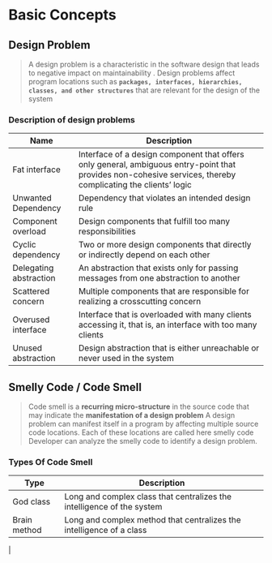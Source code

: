 # Basic Concepts
## Design Problem
>A design problem is a characteristic in the software
design that leads to negative impact on maintainability .
Design problems affect program locations such as **`packages, interfaces, hierarchies, classes, and other structures`** that are relevant for the design of the system

### Description of design problems
|  Name | Description |
|--|--|
| Fat interface | Interface of a design component that offers only general, ambiguous entry-point that provides non-cohesive services, thereby complicating the clients’ logic |
|Unwanted Dependency|Dependency that violates an intended design rule|
|Component overload|Design components that fulfill too many  responsibilities
|Cyclic dependency|Two or more design components that directly or indirectly depend on each other
|Delegating abstraction|An abstraction that exists only for passing messages from one abstraction to another
|Scattered concern|Multiple components that are responsible for realizing a crosscutting concern
|Overused interface|Interface that is overloaded with many clients accessing it, that is, an interface with too many clients
|Unused abstraction |Design abstraction that is either unreachable or never used in the system

## Smelly Code / Code Smell
>Code smell is a **recurring micro-structure** in the source code that may indicate the **manifestation of a design problem**
>A design problem can manifest itself in a program by affecting multiple source code locations. Each of these locations are called here smelly code
>Developer can analyze  the smelly code to identify a design problem.

### Types Of Code Smell
|Type| Description |
|--|--|
| God class | Long and complex class that centralizes the intelligence of the system |
|Brain method|Long and complex method that centralizes the intelligence of a class |
|

<!--stackedit_data:
eyJoaXN0b3J5IjpbLTQxNDYyMDc0XX0=
-->